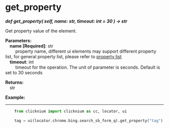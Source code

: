 # get_property
***def get_property(
        self,
        name: str,
        timeout: int = 30
    ) -> str***  

Get property value of the element.  

**Parameters:**   
    &emsp;**name [Required]**: str  
        &emsp;&emsp; property name, different ui elements may support different property list, for general property list, please refer to [property list](/doc/property.md)  
    &emsp;**timeout**: int  
        &emsp;&emsp; timeout for the operation. The unit of parameter is seconds. Default is set to 30 seconds  

**Returns:**  
    &emsp;str

**Example:**
***
```python
    from clicknium import clicknium as cc, locator, ui
    
    tag = ui(locator.chrome.bing.search_sb_form_q).get_property("tag")
```
